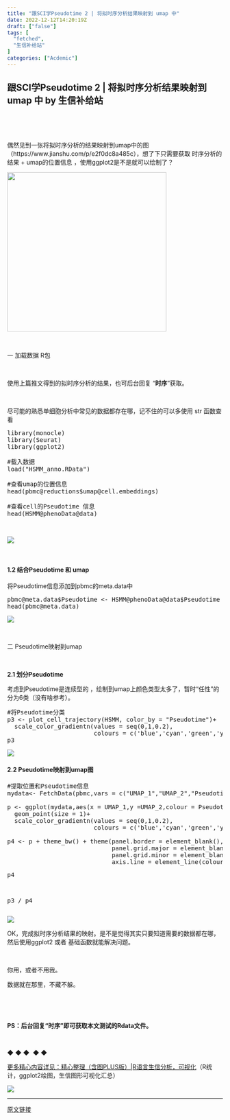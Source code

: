 ```yaml
---
title: "跟SCI学Pseudotime 2 | 将拟时序分析结果映射到 umap 中"
date: 2022-12-12T14:20:19Z
draft: ["false"]
tags: [
  "fetched",
  "生信补给站"
]
categories: ["Acdemic"]
---
```

跟SCI学Pseudotime 2 | 将拟时序分析结果映射到 umap 中 by 生信补给站
------
<div><section data-tools="新媒体管家" data-label="powered by xmt.cn"><br></section><p><br></p><p><span>偶然见到一张将拟时序分析的结果映射到umap中的图（https://www.jianshu.com/p/e2f0dc8a485c），想了下只需要获取 时序分析的结果 + umap的位置信息 ，使用ggplot2是不是就可以绘制了？</span><br></p><p><img data-ratio="1.2041522491349481" data-src="https://mmbiz.qpic.cn/mmbiz_png/Y21ubvXhTjDTXoRMN703eS0r0pNQXguiaic5lROINMkxZ0dM4GnTDMbQHp2VMdomUpdglic5wxpGOJVPhYuRKDVGg/640?wx_fmt=png" data-type="png" data-w="289" width="371.5" src="https://mmbiz.qpic.cn/mmbiz_png/Y21ubvXhTjDTXoRMN703eS0r0pNQXguiaic5lROINMkxZ0dM4GnTDMbQHp2VMdomUpdglic5wxpGOJVPhYuRKDVGg/640?wx_fmt=png"></p><section><mp-common-profile data-weui-theme="light" data-id="MzIyNDI1MzgzOQ==" data-pluginname="mpprofile" data-headimg="http://mmbiz.qpic.cn/mmbiz_png/Y21ubvXhTjCh1HyEjoPcBiaKy86NdKGZtju9o0oDBPicVK0lcoovRfticNuwPSj0Kib8cxqaVfBcTVCDAJ5icptybsg/0?wx_fmt=png" data-nickname="生信补给站" data-alias="Bioinfo_R_Python" data-signature="生信，R语言， Python，数据处理、统计检验、模型构建、数据可视化，我输出您输入！" data-from="1" data-is_biz_ban="0"></mp-common-profile></section><section data-mpa-template="t" mpa-from-tpl="t"><section data-style-type="1" data-tools="新媒体排版" data-id="13005" mpa-from-tpl="t"><section mpa-from-tpl="t"><section mpa-from-tpl="t"><section mpa-from-tpl="t"><br></section><section mpa-from-tpl="t"><p>一 加载数据 R包<span></span></p></section></section></section></section></section><p><br></p><p><span>使用上篇推文得到的拟时序分析的结果，也可后台回复 “</span><span><strong>时序</strong></span><span>”获取。</span></p><p><span><br></span></p><p><span>尽可能的熟悉单细胞分析中常见的数据都存在哪，记不住的可以多使用 str 函数查看<br></span></p><pre data-language="r">library(monocle)<br>library(Seurat)<br>library(ggplot2)<br><br>#载入数据<br>load("HSMM_anno.RData")<br><br>#查看umap的位置信息<br>head(pbmc@reductions$umap@cell.embeddings)<br><br>#查看cell的Pseudotime 信息<br>head(HSMM@phenoData@data)<br></pre><p><br></p><p><img data-galleryid="" data-ratio="0.42680776014109345" data-s="300,640" data-src="https://mmbiz.qpic.cn/mmbiz_png/Y21ubvXhTjDTXoRMN703eS0r0pNQXguiaBkbEEXBd9piah3Uqqxk4rOsW1gyUDicdBQISPf2K2cyj5q1iaEVe9tnmA/640?wx_fmt=png" data-type="png" data-w="1134" src="https://mmbiz.qpic.cn/mmbiz_png/Y21ubvXhTjDTXoRMN703eS0r0pNQXguiaBkbEEXBd9piah3Uqqxk4rOsW1gyUDicdBQISPf2K2cyj5q1iaEVe9tnmA/640?wx_fmt=png"></p><p><br></p><h4><strong>1.2 结合Pseudotime 和 umap</strong></h4><p>将Pseudotime信息添加到pbmc的meta.data中</p><pre data-language="r">pbmc@meta.data$Pseudotime &lt;- HSMM@phenoData@data$Pseudotime <br>head(pbmc@meta.data)<br></pre><p><img data-galleryid="" data-ratio="0.29159369527145357" data-s="300,640" data-src="https://mmbiz.qpic.cn/mmbiz_png/Y21ubvXhTjDTXoRMN703eS0r0pNQXguiaWOre1Tuekl92S253OYsHpjlyRznkRn5jA6lffYMoEWTjJVZxMw7zbw/640?wx_fmt=png" data-type="png" data-w="1142" src="https://mmbiz.qpic.cn/mmbiz_png/Y21ubvXhTjDTXoRMN703eS0r0pNQXguiaWOre1Tuekl92S253OYsHpjlyRznkRn5jA6lffYMoEWTjJVZxMw7zbw/640?wx_fmt=png"></p><p><br></p><section data-mpa-template="t" mpa-from-tpl="t"><section data-style-type="1" data-tools="新媒体排版" data-id="13005" mpa-from-tpl="t"><section mpa-from-tpl="t"><section mpa-from-tpl="t"><section mpa-from-tpl="t"><span></span></section><section mpa-from-tpl="t"><p>二 <span>Pse</span><span>udotime</span><span>映射到umap</span></p></section></section></section></section></section><p><br></p><p><strong><span>2.1 划分Pseudotime</span></strong><span></span><br></p><p>考虑到Pseudotime是连续型的 ，绘制到umap上颜色类型太多了，暂时“任性”的分为6类（没有啥参考）。</p><pre data-language="r">#将Pseudotime分类<br>p3 &lt;- plot_cell_trajectory(HSMM, color_by = "Pseudotime")+<br>  scale_color_gradientn(values = seq(0,1,0.2),<br>                        colours = c('blue','cyan','green','yellow','orange','red'))<br>p3<br></pre><p><img data-galleryid="" data-ratio="0.7911949685534592" data-s="300,640" data-src="https://mmbiz.qpic.cn/mmbiz_png/Y21ubvXhTjDTXoRMN703eS0r0pNQXguiaGWSRPvG54ic3hoJiag0PLmFXibv2krwicibFZTDSHKa1c8d8naOSadibeYRw/640?wx_fmt=png" data-type="png" data-w="795" src="https://mmbiz.qpic.cn/mmbiz_png/Y21ubvXhTjDTXoRMN703eS0r0pNQXguiaGWSRPvG54ic3hoJiag0PLmFXibv2krwicibFZTDSHKa1c8d8naOSadibeYRw/640?wx_fmt=png"></p><h4><strong>2.2 Pseudotime映射到umap图</strong><br></h4><pre data-language="r">#提取位置和Pseudotime信息<br>mydata&lt;- FetchData(pbmc,vars = c("UMAP_1","UMAP_2","Pseudotime"))<br><br>p &lt;- ggplot(mydata,aes(x = UMAP_1,y =UMAP_2,colour = Pseudotime))+<br>  geom_point(size = 1)+<br>  scale_color_gradientn(values = seq(0,1,0.2),<br>                        colours = c('blue','cyan','green','yellow','orange','red'))<br><br>p4 &lt;- p + theme_bw() + theme(panel.border = element_blank(), <br>                             panel.grid.major = element_blank(),<br>                             panel.grid.minor = element_blank(), <br>                             axis.line = element_line(colour = "black"))<br><p>p4</p><p><br></p><p>p3 / p4<br></p></pre><p><img data-galleryid="" data-ratio="0.7931904161412359" data-s="300,640" data-src="https://mmbiz.qpic.cn/mmbiz_png/Y21ubvXhTjDTXoRMN703eS0r0pNQXguiacj2oE6tHGz3FnPrXlkrwsExmH7H3ROeKInIKPT95Rbp77UJpyjxjXA/640?wx_fmt=png" data-type="png" data-w="793" src="https://mmbiz.qpic.cn/mmbiz_png/Y21ubvXhTjDTXoRMN703eS0r0pNQXguiacj2oE6tHGz3FnPrXlkrwsExmH7H3ROeKInIKPT95Rbp77UJpyjxjXA/640?wx_fmt=png"></p><p>OK，完成拟时序分析结果的映射。是不是觉得其实只要知道需要的数据都在哪，然后使用ggplot2 或者 基础函数就能解决问题。<br></p><p><br></p><p><span>你用，或者不用我。</span></p><p><span>数据就在那里，不藏不躲。</span></p><p><br></p><p><br></p><p><strong>PS：后台回复“时序”即可获取本文测试的Rdata文件。</strong><br></p><p><br></p><section data-style-type="7" data-tools="新媒体排版" data-id="9190"><p><span data-txtless="spin" data-txtlessp="120">◆ </span><span></span><span>◆ </span><span></span><span data-txtless="spin" data-txtlessp="-120">◆  <span data-txtless="spin" data-txtlessp="120">◆ </span><span>◆</span></span><span></span></p></section><p cid="n94" mdtype="paragraph"><span md-inline="plain"><a target="_blank" href="http://mp.weixin.qq.com/s?__biz=MzIyNDI1MzgzOQ==&amp;mid=2650398215&amp;idx=1&amp;sn=730225fb5ba3a51ceb8df0a531632515&amp;chksm=f01cbce7c76b35f1bebbf327d78a51d859770a46ae1329d362e3b705c4f8765ee2dc461d24dc&amp;scene=21#wechat_redirect" data-itemshowtype="0" tab="innerlink" data-linktype="2" hasload="1" wah-hotarea="click">更多精心内容详见：精心整理（含图PLUS版）|R语言生信分析，可视化</a>（R统计，ggplot2绘图，生信图形可视化汇总）</span></p><p><img data-fileid="502915157" data-galleryid="" data-ratio="0.5313111545988258" data-s="300,640" data-src="https://mmbiz.qpic.cn/mmbiz_png/Y21ubvXhTjDXiaYNDhfvaXrwmS2dFxufyyPlFGu6ZGUmoqYblsiaEeIqj6pSq2D3uz8jG0HQBpqOkOME4pKftQcQ/640?wx_fmt=png" data-type="png" data-w="1022" src="https://mmbiz.qpic.cn/mmbiz_png/Y21ubvXhTjDXiaYNDhfvaXrwmS2dFxufyyPlFGu6ZGUmoqYblsiaEeIqj6pSq2D3uz8jG0HQBpqOkOME4pKftQcQ/640?wx_fmt=png"></p><p><mp-style-type data-value="3"></mp-style-type></p></div>  
<hr>
<a href="https://mp.weixin.qq.com/s/TvB_DYeFWtOIBQ0cL6_P6g",target="_blank" rel="noopener noreferrer">原文链接</a>
